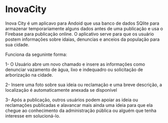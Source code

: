 # InovaCity
Inova City é um aplicavo para Andoid que usa banco de dados SQlite para armazenar temporariamente alguns dados antes de uma publicação e usa o Firebase para publicação online.
O aplicativo serve para que os usuário postem informações sobre idaias, denuncias e anceios da população para sua cidade.

Funciona da seguninte forma:

1- O Usuário abre um novo chamado e insere as informações como denunciar vazamento de àgua, lixo e indequadro ou solicitação de arborização na cidade.

2- Insere uma foto sobre sua ideia ou reclamação e uma breve descrição, a localização é automaticamente anexada se disponível

3- Após a publicação, outros usuários podem apoiar as ideia ou reclamações publicadas e alavancar mais ainda uma ideia para que ela chegue ao conhecimento da administração pública ou alguém que tenha interesse em solucioná-lo.

